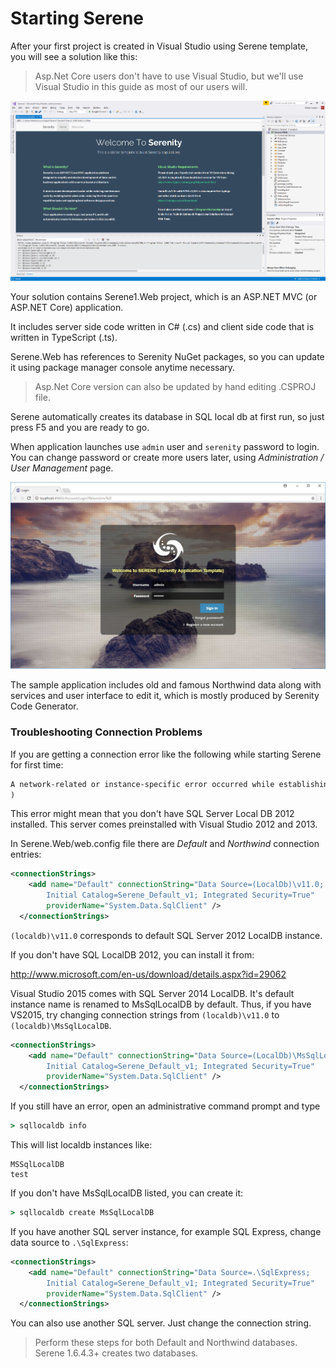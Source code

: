# Starting Serene

After your first project is created in Visual Studio using Serene template, you will see a solution like this:

> Asp.Net Core users don't have to use Visual Studio, but we'll use Visual Studio in this guide as most of our users will.

![Initial Solution Content](img/serenemvc.png)

Your solution contains Serene1.Web project, which is an ASP.NET MVC (or ASP.NET Core) application. 

It includes server side code written in C# (.cs) and client side code that is written in TypeScript (.ts).

Serene.Web has references to Serenity NuGet packages, so you can update it using package manager console anytime necessary.

> Asp.Net Core version can also be updated by hand editing .CSPROJ file.

Serene automatically creates its database in SQL local db at first run, so just press F5 and you are ready to go.

When application launches use `admin` user and `serenity` password to login. You can change password or create more users later, using *Administration / User Management* page.

![Login Screen](img/serenelogin.jpg)

The sample application includes old and famous Northwind data along with services and user interface to edit it, which is mostly produced by Serenity Code Generator.

### Troubleshooting Connection Problems

If you are getting a connection error like the following while starting Serene for first time:

```txt
A network-related or instance-specific error occurred while establishing a connection to SQL Server. The server was not found or was not accessible. Verify that the instance name is correct and that SQL Server is configured to allow remote connections. (provider: SQL Network Interfaces, error: 50 - Local Database Runtime error occurred. The specified LocalDB instance does not exist.
)
```

This error might mean that you don't have SQL Server Local DB 2012 installed. This server comes preinstalled with Visual Studio 2012 and 2013. 

In Serene.Web/web.config file there are *Default* and *Northwind* connection entries:

```xml
<connectionStrings>
    <add name="Default" connectionString="Data Source=(LocalDb)\v11.0; 
        Initial Catalog=Serene_Default_v1; Integrated Security=True" 
        providerName="System.Data.SqlClient" />
  </connectionStrings>
```

`(localdb)\v11.0` corresponds to default SQL Server 2012 LocalDB instance.

If you don't have SQL LocalDB 2012, you can install it from:

http://www.microsoft.com/en-us/download/details.aspx?id=29062

Visual Studio 2015 comes with SQL Server 2014 LocalDB. It's default instance name is renamed to MsSqlLocalDB by default. Thus, if you have VS2015, try changing connection strings from `(localdb)\v11.0` to `(localdb)\MsSqlLocalDB`.

```xml
<connectionStrings>
    <add name="Default" connectionString="Data Source=(LocalDb)\MsSqlLocalDB; 
        Initial Catalog=Serene_Default_v1; Integrated Security=True" 
        providerName="System.Data.SqlClient" />
  </connectionStrings>
```

If you still have an error, open an administrative command prompt and type

```bat
> sqllocaldb info
```

This will list localdb instances like:

```
MSSqlLocalDB
test
```

If you don't have MsSqlLocalDB listed, you can create it:

```bat
> sqllocaldb create MsSqlLocalDB
```


If you have another SQL server instance, for example SQL Express, change data source to `.\SqlExpress`:


```xml
<connectionStrings>
    <add name="Default" connectionString="Data Source=.\SqlExpress; 
        Initial Catalog=Serene_Default_v1; Integrated Security=True" 
        providerName="System.Data.SqlClient" />
  </connectionStrings>
```


You can also use another SQL server. Just change the connection string.

> Perform these steps for both Default and Northwind databases. Serene 1.6.4.3+ creates two databases.

